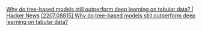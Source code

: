 
[Why do tree-based models still outperform deep learning on tabular data? | Hacker News](https://news.ycombinator.com/item?id=32333565)
[[2207.08815] Why do tree-based models still outperform deep learning on tabular data?](https://arxiv.org/abs/2207.08815)

